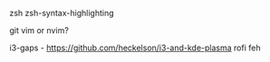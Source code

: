 zsh
  zsh-syntax-highlighting
  
git
vim or nvim?

i3-gaps   - https://github.com/heckelson/i3-and-kde-plasma
rofi
feh
